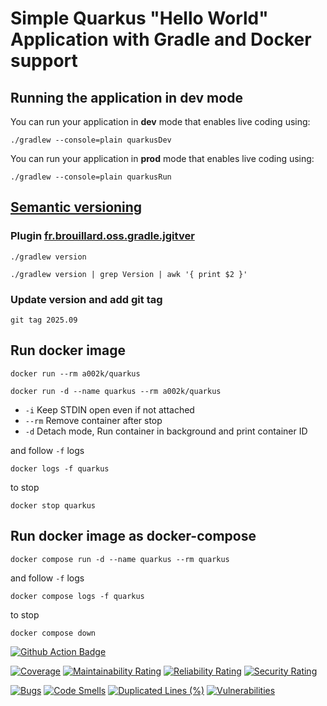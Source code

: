 # Simple Quarkus "Hello World" Application with Gradle and Docker support

## Running the application in dev mode

You can run your application in **dev** mode that enables live coding using:

```shell script
./gradlew --console=plain quarkusDev
```

You can run your application in **prod** mode that enables live coding using:

```shell script
./gradlew --console=plain quarkusRun
```

## [Semantic versioning](https://zoltanaltfatter.com/2020/04/10/semantic-versioning-with-jgitver/)

### Plugin [fr.brouillard.oss.gradle.jgitver](https://github.com/jgitver/gradle-jgitver-plugin)

```shell
./gradlew version
```

```shell
./gradlew version | grep Version | awk '{ print $2 }'
```

### Update version and add git tag

```shell
git tag 2025.09
```

## Run docker image

```shell
docker run --rm a002k/quarkus
```

```shell
docker run -d --name quarkus --rm a002k/quarkus
```

- ```-i``` Keep STDIN open even if not attached
- ```--rm``` Remove container after stop
- ```-d``` Detach mode, Run container in background and print container ID

and follow ```-f``` logs

```shell
docker logs -f quarkus
```

to stop

```shell
docker stop quarkus
```

## Run docker image as docker-compose

```shell
docker compose run -d --name quarkus --rm quarkus
```

and follow ```-f``` logs

```shell
docker compose logs -f quarkus
```

to stop

```shell
docker compose down
```

[![Github Action Badge](https://github.com/ak-git/Quarkus/actions/workflows/actions.yml/badge.svg)](https://github.com/ak-git/SimpleApp/actions/workflows/actions.yml/badge.svg)

[![Coverage](https://sonarcloud.io/api/project_badges/measure?project=ak-git_Quarkus&metric=coverage)](https://sonarcloud.io/summary/new_code?id=ak-git_Quarkus)
[![Maintainability Rating](https://sonarcloud.io/api/project_badges/measure?project=ak-git_Quarkus&metric=sqale_rating)](https://sonarcloud.io/summary/new_code?id=ak-git_Quarkus)
[![Reliability Rating](https://sonarcloud.io/api/project_badges/measure?project=ak-git_Quarkus&metric=reliability_rating)](https://sonarcloud.io/summary/new_code?id=ak-git_Quarkus)
[![Security Rating](https://sonarcloud.io/api/project_badges/measure?project=ak-git_Quarkus&metric=security_rating)](https://sonarcloud.io/summary/new_code?id=ak-git_Quarkus)

[![Bugs](https://sonarcloud.io/api/project_badges/measure?project=ak-git_Quarkus&metric=bugs)](https://sonarcloud.io/summary/new_code?id=ak-git_Quarkus)
[![Code Smells](https://sonarcloud.io/api/project_badges/measure?project=ak-git_Quarkus&metric=code_smells)](https://sonarcloud.io/summary/new_code?id=ak-git_Quarkus)
[![Duplicated Lines (%)](https://sonarcloud.io/api/project_badges/measure?project=ak-git_Quarkus&metric=duplicated_lines_density)](https://sonarcloud.io/summary/new_code?id=ak-git_Quarkus)
[![Vulnerabilities](https://sonarcloud.io/api/project_badges/measure?project=ak-git_Quarkus&metric=vulnerabilities)](https://sonarcloud.io/summary/new_code?id=ak-git_Quarkus)
